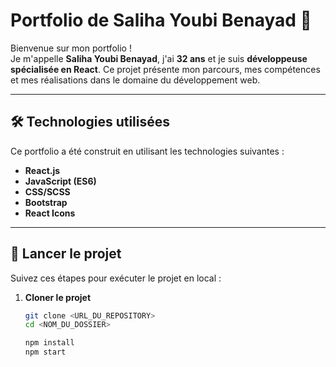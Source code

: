 # Portfolio de Saliha Youbi Benayad 🌟  

Bienvenue sur mon portfolio !  
Je m'appelle **Saliha Youbi Benayad**, j'ai **32 ans** et je suis **développeuse spécialisée en React**. Ce projet présente mon parcours, mes compétences et mes réalisations dans le domaine du développement web.

---

## 🛠 Technologies utilisées  
Ce portfolio a été construit en utilisant les technologies suivantes :  
- **React.js**  
- **JavaScript (ES6)**  
- **CSS/SCSS**  
- **Bootstrap**  
- **React Icons**  

---

## 🚀 Lancer le projet  
Suivez ces étapes pour exécuter le projet en local :  

1. **Cloner le projet**  
   ```bash  
   git clone <URL_DU_REPOSITORY>  
   cd <NOM_DU_DOSSIER>  

   npm install
   npm start  
  

